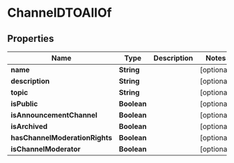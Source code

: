 

# ChannelDTOAllOf


## Properties

| Name | Type | Description | Notes |
|------------ | ------------- | ------------- | -------------|
|**name** | **String** |  |  [optional] |
|**description** | **String** |  |  [optional] |
|**topic** | **String** |  |  [optional] |
|**isPublic** | **Boolean** |  |  [optional] |
|**isAnnouncementChannel** | **Boolean** |  |  [optional] |
|**isArchived** | **Boolean** |  |  [optional] |
|**hasChannelModerationRights** | **Boolean** |  |  [optional] |
|**isChannelModerator** | **Boolean** |  |  [optional] |



